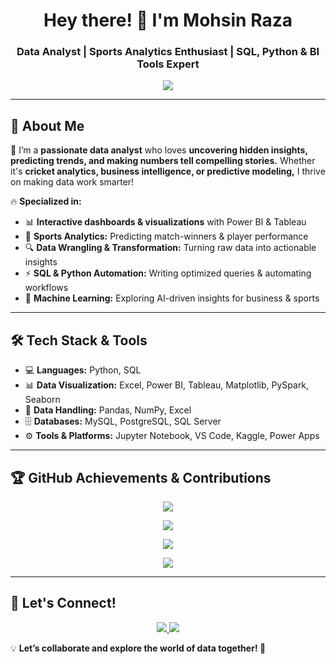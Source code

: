 <h1 align="center"> Hey there! 👋 I'm Mohsin Raza </h1>
<h3 align="center"> Data Analyst | Sports Analytics Enthusiast | SQL, Python & BI Tools Expert </h3>

<p align="center">
  <img src="https://readme-typing-svg.herokuapp.com?color=F7B801&size=22&center=true&vCenter=true&width=600&lines=Turning+Raw+Data+into+Winning+Insights!;Sports+Analytics+%7C+SQL+%7C+Python+%7C+BI;Data+Driven+Decision+Making!;Always+Learning+%7C+Always+Evolving!" />
</p>

---

## 🚀 About Me  
🎯 I’m a **passionate data analyst** who loves **uncovering hidden insights, predicting trends, and making numbers tell compelling stories.** Whether it's **cricket analytics, business intelligence, or predictive modeling,** I thrive on making data work smarter!  

🔥 **Specialized in:**  
- 📊 **Interactive dashboards & visualizations** with Power BI & Tableau  
- 🏏 **Sports Analytics:** Predicting match-winners & player performance  
- 🔍 **Data Wrangling & Transformation:** Turning raw data into actionable insights  
- ⚡ **SQL & Python Automation:** Writing optimized queries & automating workflows  
- 🤖 **Machine Learning:** Exploring AI-driven insights for business & sports  

---

## 🛠 Tech Stack & Tools  
- 💻 **Languages:** Python, SQL  
- 📊 **Data Visualization:** Excel, Power BI, Tableau, Matplotlib, PySpark, Seaborn
- 📂 **Data Handling:** Pandas, NumPy, Excel  
- 🗄️ **Databases:** MySQL, PostgreSQL, SQL Server  
- ⚙️ **Tools & Platforms:** Jupyter Notebook, VS Code, Kaggle, Power Apps

---

## 🏆 GitHub Achievements & Contributions  

<p align="center">
  <img src="https://github-profile-trophy.vercel.app/?username=MohsinR11&theme=radical&no-frame=false&no-bg=false&margin-w=5" />
</p>

<p align="center">
  <img src="https://github-readme-streak-stats.herokuapp.com/?user=MohsinR11&theme=dark&hide_border=false" />
</p>

<p align="center">
  <img src="https://github-readme-stats.vercel.app/api?username=MohsinR11&show_icons=true&theme=radical" />
</p>

<p align="center">
  <img src="https://github-readme-activity-graph.vercel.app/graph?username=MohsinR11&theme=react-dark" />
</p>

---


## 📣 Let's Connect!  
<p align="center">
  <a href="https://www.linkedin.com/in/mohsin--raza/" target="_blank">
    <img src="https://img.shields.io/badge/LinkedIn-0077B5?style=for-the-badge&logo=linkedin&logoColor=white" />
  </a>
  <a href="mailto:mohsinansari1799@gmail.com.com">
    <img src="https://img.shields.io/badge/Email-D14836?style=for-the-badge&logo=gmail&logoColor=white" />
  </a>
</p>

💡 **Let’s collaborate and explore the world of data together! 🚀**  
